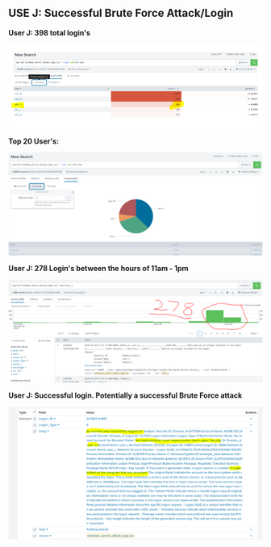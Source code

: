 ## USE J: Successful Brute Force Attack/Login

**User J: 398 total login's**

![pic](userJ.PNG) 

**Top 20 User's:**

![pic](userJ-a.PNG)

**User J: 278 Login's between the hours of 11am - 1pm**

![pic](userJ-b.PNG)

**User J: Successful login. Potentially a successful Brute Force attack**

![pic](userJ-success.PNG) 
 
